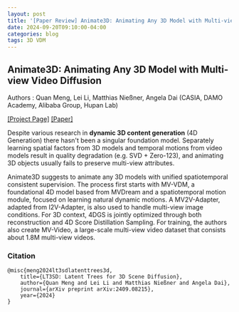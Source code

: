 ```yaml
---
layout: post
title: '[Paper Review] Animate3D: Animating Any 3D Model with Multi-view Video Diffusion'
date: 2024-09-20T09:10:00-04:00  
categories: blog  
tags: 3D VDM
---
```


## Animate3D: Animating Any 3D Model with Multi-view Video Diffusion

Authors : Quan Meng, Lei Li, Matthias Nießner, Angela Dai 
(CASIA, DAMO Academy, Alibaba Group, Hupan Lab)

[[Project Page]](https://animate3d.github.io/) 
[[Paper]](https://arxiv.org/pdf/2407.11398) 

Despite various research in **dynamic 3D content generation** (4D Generation) there hasn't been a singular foundation model. Separately learning spatial factors from 3D models and temporal motions from video models result in quality degradation (e.g. SVD + Zero-123), and animating 3D objects usually fails to preserve multi-view attributes.

Animate3D suggests to animate any 3D models with unified spatiotemporal consistent supervision. The process first starts with MV-VDM, a foundational 4D model based from MVDream and a spatiotemporal motion module, focused on learning natural dynamic motions. A MV2V-Adapter, adapted from I2V-Adapter, is also used to handle multi-view image conditions. For 3D context, 4DGS is jointly optimized through both reconstruction and 4D Score Distillation Sampling. For training, the authors also create MV-Video, a large-scale multi-view video dataset that consists about 1.8M multi-view videos.



### Citation

```
@misc{meng2024lt3sdlatenttrees3d,
	title={LT3SD: Latent Trees for 3D Scene Diffusion}, 
	author={Quan Meng and Lei Li and Matthias Nießner and Angela Dai},
	journal={arXiv preprint arXiv:2409.08215},
	year={2024}
}
```